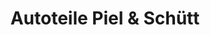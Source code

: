 ---
title: "Autoteile Piel & Schütt"
url: /hattingen/autoteile-piel-und-schuett/
shop: Autoteile
---